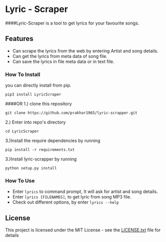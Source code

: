 # Lyric - Scraper

####Lyric-Scraper is a tool to get lyrics for your favourite songs.

## Features

* Can scrape the lyrics from the web by entering Artist and song details.
* Can get the lyrics from meta data of song file.
* Can save the lyrics in file meta data or in text file.
### How To Install
you can directly install from pip.
```
pip3 install LyricScraper
```
####OR
1.) clone this repository
 ```
git clone https://github.com/prakhar1965/lyric-scrapper.git
```
2.) Enter into repo's directory
```
cd LyricScraper
```
3.)Install the require dependencies by running 
```
pip install -r requirements.txt
```
3.)Install lyric-scrapper by running 
```
python setup.py install
```
### How To Use
* Enter `lyrics` to command prompt, It will ask for artist and song details.
* Enter `lyrics [FILENAMES]`, to get lyric from song MP3 file.
* Check out different options, by enter `lyrics --help`


## License

This project is licensed under the MIT License - see the [LICENSE.txt](LICENSE.txt) file for details


